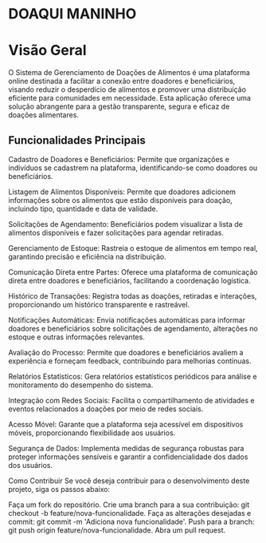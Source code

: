 # DOAQUI MANINHO
# Visão Geral
O Sistema de Gerenciamento de Doações de Alimentos é uma plataforma online destinada a facilitar a conexão entre doadores e beneficiários, visando reduzir o desperdício de alimentos e promover uma distribuição eficiente para comunidades em necessidade. Esta aplicação oferece uma solução abrangente para a gestão transparente, segura e eficaz de doações alimentares.

## Funcionalidades Principais
Cadastro de Doadores e Beneficiários: Permite que organizações e indivíduos se cadastrem na plataforma, identificando-se como doadores ou beneficiários.

Listagem de Alimentos Disponíveis: Permite que doadores adicionem informações sobre os alimentos que estão disponíveis para doação, incluindo tipo, quantidade e data de validade.

Solicitações de Agendamento: Beneficiários podem visualizar a lista de alimentos disponíveis e fazer solicitações para agendar retiradas.

Gerenciamento de Estoque: Rastreia o estoque de alimentos em tempo real, garantindo precisão e eficiência na distribuição.

Comunicação Direta entre Partes: Oferece uma plataforma de comunicação direta entre doadores e beneficiários, facilitando a coordenação logística.

Histórico de Transações: Registra todas as doações, retiradas e interações, proporcionando um histórico transparente e rastreável.

Notificações Automáticas: Envia notificações automáticas para informar doadores e beneficiários sobre solicitações de agendamento, alterações no estoque e outras informações relevantes.

Avaliação do Processo: Permite que doadores e beneficiários avaliem a experiência e forneçam feedback, contribuindo para melhorias contínuas.

Relatórios Estatísticos: Gera relatórios estatísticos periódicos para análise e monitoramento do desempenho do sistema.

Integração com Redes Sociais: Facilita o compartilhamento de atividades e eventos relacionados a doações por meio de redes sociais.

Acesso Móvel: Garante que a plataforma seja acessível em dispositivos móveis, proporcionando flexibilidade aos usuários.

Segurança de Dados: Implementa medidas de segurança robustas para proteger informações sensíveis e garantir a confidencialidade dos dados dos usuários.

Como Contribuir
Se você deseja contribuir para o desenvolvimento deste projeto, siga os passos abaixo:

Faça um fork do repositório.
Crie uma branch para a sua contribuição: git checkout -b feature/nova-funcionalidade.
Faça as alterações desejadas e commit: git commit -m 'Adiciona nova funcionalidade'.
Push para a branch: git push origin feature/nova-funcionalidade.
Abra um pull request.
